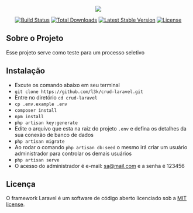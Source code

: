 <p align="center"><img src="https://laravel.com/assets/img/components/logo-laravel.svg"></p>

<p align="center">
<a href="https://travis-ci.org/laravel/framework"><img src="https://travis-ci.org/laravel/framework.svg" alt="Build Status"></a>
<a href="https://packagist.org/packages/laravel/framework"><img src="https://poser.pugx.org/laravel/framework/d/total.svg" alt="Total Downloads"></a>
<a href="https://packagist.org/packages/laravel/framework"><img src="https://poser.pugx.org/laravel/framework/v/stable.svg" alt="Latest Stable Version"></a>
<a href="https://packagist.org/packages/laravel/framework"><img src="https://poser.pugx.org/laravel/framework/license.svg" alt="License"></a>
</p>

## Sobre o Projeto

Esse projeto serve como teste para um processo seletivo


## Instalação

- Excute os comando abaixo em seu terminal 
- `git clone https://github.com/l3k/crud-laravel.git`
- Entre no diretório `cd crud-laravel`
- `cp .env.example .env`
- `composer install`
- `npm install`
- `php artisan key:generate`
- Edite o arquivo que esta na raiz do projeto `.env` e defina os detalhes da sua conexão de banco de dados
- `php artisan migrate`
- Ao rodar o comando `php artisan db:seed` o mesmo irá criar um usuário administrador para controlar os demais usuários
- `php artisan serve`
- O acesso do administrador é e-mail: sa@mail.com e a senha é 123456


## Licença

O framework Laravel é um software de código aberto licenciado sob a [MIT license](https://opensource.org/licenses/MIT).
